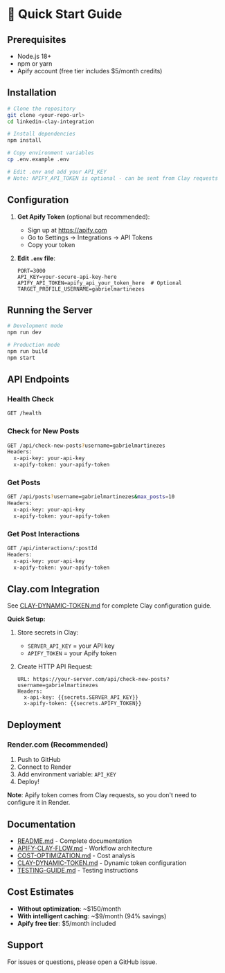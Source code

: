 # 🚀 Quick Start Guide

## Prerequisites
- Node.js 18+
- npm or yarn
- Apify account (free tier includes $5/month credits)

## Installation

```bash
# Clone the repository
git clone <your-repo-url>
cd linkedin-clay-integration

# Install dependencies
npm install

# Copy environment variables
cp .env.example .env

# Edit .env and add your API_KEY
# Note: APIFY_API_TOKEN is optional - can be sent from Clay requests
```

## Configuration

1. **Get Apify Token** (optional but recommended):
   - Sign up at https://apify.com
   - Go to Settings → Integrations → API Tokens
   - Copy your token

2. **Edit `.env` file**:
   ```env
   PORT=3000
   API_KEY=your-secure-api-key-here
   APIFY_API_TOKEN=apify_api_your_token_here  # Optional
   TARGET_PROFILE_USERNAME=gabrielmartinezes
   ```

## Running the Server

```bash
# Development mode
npm run dev

# Production mode
npm run build
npm start
```

## API Endpoints

### Health Check
```bash
GET /health
```

### Check for New Posts
```bash
GET /api/check-new-posts?username=gabrielmartinezes
Headers:
  x-api-key: your-api-key
  x-apify-token: your-apify-token
```

### Get Posts
```bash
GET /api/posts?username=gabrielmartinezes&max_posts=10
Headers:
  x-api-key: your-api-key
  x-apify-token: your-apify-token
```

### Get Post Interactions
```bash
GET /api/interactions/:postId
Headers:
  x-api-key: your-api-key
  x-apify-token: your-apify-token
```

## Clay.com Integration

See [CLAY-DYNAMIC-TOKEN.md](./CLAY-DYNAMIC-TOKEN.md) for complete Clay configuration guide.

**Quick Setup:**
1. Store secrets in Clay:
   - `SERVER_API_KEY` = your API key
   - `APIFY_TOKEN` = your Apify token

2. Create HTTP API Request:
   ```
   URL: https://your-server.com/api/check-new-posts?username=gabrielmartinezes
   Headers:
     x-api-key: {{secrets.SERVER_API_KEY}}
     x-apify-token: {{secrets.APIFY_TOKEN}}
   ```

## Deployment

### Render.com (Recommended)
1. Push to GitHub
2. Connect to Render
3. Add environment variable: `API_KEY`
4. Deploy!

**Note**: Apify token comes from Clay requests, so you don't need to configure it in Render.

## Documentation

- [README.md](./README.md) - Complete documentation
- [APIFY-CLAY-FLOW.md](./APIFY-CLAY-FLOW.md) - Workflow architecture
- [COST-OPTIMIZATION.md](./COST-OPTIMIZATION.md) - Cost analysis
- [CLAY-DYNAMIC-TOKEN.md](./CLAY-DYNAMIC-TOKEN.md) - Dynamic token configuration
- [TESTING-GUIDE.md](./TESTING-GUIDE.md) - Testing instructions

## Cost Estimates

- **Without optimization**: ~$150/month
- **With intelligent caching**: ~$9/month (94% savings)
- **Apify free tier**: $5/month included

## Support

For issues or questions, please open a GitHub issue.
